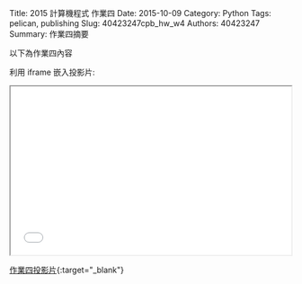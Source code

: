 Title: 2015 計算機程式 作業四
Date: 2015-10-09
Category: Python
Tags: pelican, publishing
Slug: 40423247cpb_hw_w4
Authors: 40423247
Summary: 作業四摘要

以下為作業四內容

利用 iframe 嵌入投影片:

<iframe src="40423247_cp_w4_p.html" width="500" height="300"></iframe>

[作業四投影片](40423247_cp_w4_p.html){:target="_blank"}

